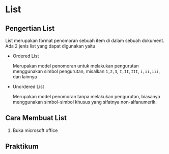 # List
## Pengertian List
List merupakan format penomoran sebuah item di dalam sebuah dokument.
Ada 2 jenis list yang dapat digunakan yaitu
* Ordered List

    Merupakan model penomoran untuk melakukan pengurutan menggunakan
    simbol pengurutan, misalkan `1,2,3`, `I,II,III`, `i,ii,iii`, dan
    lainnya
* Unordered List

    Merupakan model penomoran tanpa melakukan pengurutan, biasanya
    menggunakan simbol-simbol khusus yang sifatnya non-alfanumerik.

## Cara Membuat List
1. Buka microsoft office
## Praktikum 